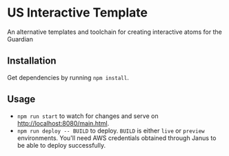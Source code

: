 US Interactive Template
========================

An alternative templates and toolchain for creating interactive atoms for the Guardian

## Installation

Get dependencies by running `npm install`.

## Usage

* `npm run start` to watch for changes and serve on [http://localhost:8080/main.html](http://localhost:8080/main.html).
* `npm run deploy -- BUILD` to deploy. `BUILD` is either `live` or `preview` environments. You'll need AWS credentials obtained through Janus to be able to deploy successfully.